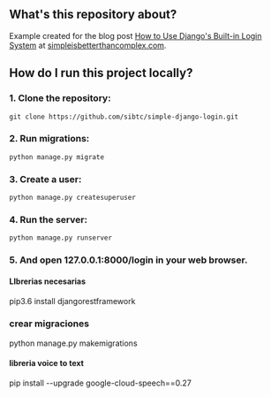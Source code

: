 ## What's this repository about?

Example created for the blog post [How to Use Django's Built-in Login System][blog-post] at [simpleisbetterthancomplex.com][blog].


## How do I run this project locally?

### 1. Clone the repository:

    git clone https://github.com/sibtc/simple-django-login.git

### 2. Run migrations:

    python manage.py migrate

### 3. Create a user:

    python manage.py createsuperuser

### 4. Run the server:

    python manage.py runserver

### 5. And open 127.0.0.1:8000/login in your web browser.

[blog]: http://simpleisbetterthancomplex.com
[blog-post]: http://simpleisbetterthancomplex.com/tutorial/2016/06/27/how-to-use-djangos-built-in-login-system.html

#### LIbrerias necesarias
 pip3.6 install djangorestframework


### crear migraciones
python manage.py makemigrations 

#### libreria voice to text
pip install --upgrade google-cloud-speech==0.27